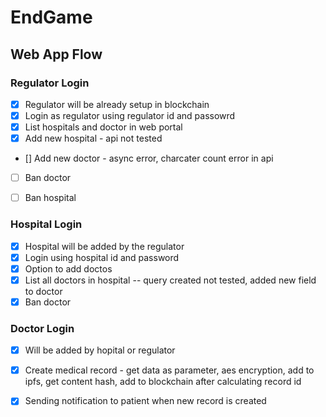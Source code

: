 # EndGame

## Web App Flow
### Regulator Login
- [x] Regulator will be already setup in blockchain
- [x] Login as regulator using regulator id and passowrd
- [x] List hospitals and doctor in web portal
- [x] Add new hospital - api not tested
- [] Add new doctor - async error, charcater count error in api
- [ ] Ban doctor
- [ ] Ban hospital


### Hospital Login
- [x] Hospital will be added by the regulator
- [x] Login using hospital id and password
- [x] Option to add doctos
- [x] List all doctors in hospital -- query created not tested, added new field to doctor
- [x] Ban doctor

### Doctor Login
- [x] Will be added by hopital or regulator
- [x] Create medical record - get data as parameter, aes encryption, add to ipfs, get content hash, add to blockchain after calculating record id
- [x] Sending notification to patient when new record is created
 
